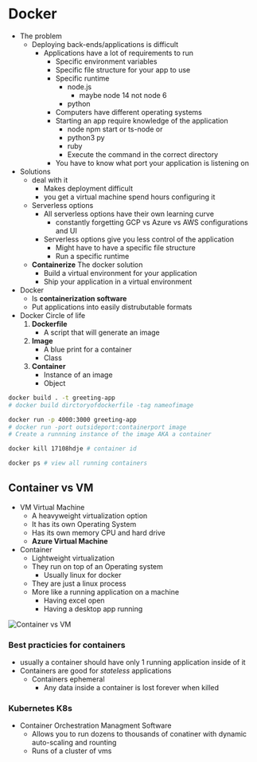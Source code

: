 # Docker
- The problem 
    - Deploying back-ends/applications is difficult
        - Applications have a lot of requirements to run
            - Specific environment variables
            - Specific file structure for your app to use
            - Specific runtime
                - node.js
                    - maybe node 14 not node 6
                - python
            - Computers have different operating systems
            - Starting an app require knowledge of the application
                - node npm start or ts-node or 
                - python3 py
                - ruby
                - Execute the command in the correct directory
            - You have to know what port your application is listening on 
- Solutions
    - deal with it
        - Makes deployment difficult
        - you get a virtual machine spend hours configuring it
    - Serverless options
        - All serverless options have their own learning curve
            - constantly forgetting GCP vs Azure vs AWS configurations and UI
        - Serverless options give you less control of the application
            - Might have to have a specific file structure
            - Run a specific runtime
    - **Containerize** The docker solution
        - Build a virtual environment for your application
        - Ship your application in a virtual environment
- Docker
    - Is **containerization software**
    - Put applications into easily distrubutable formats
- Docker Circle of life
    1. **Dockerfile**
        - A script that will generate an image
    2. **Image**
        - A blue print for a container
        - Class
    3. **Container**
        - Instance of an image
        - Object

```bash
docker build . -t greeting-app
# docker build dirctoryofdockerfile -tag nameofimage

docker run -p 4000:3000 greeting-app
# docker run -port outsideport:containerport image
# Create a runnning instance of the image AKA a container

docker kill 17108hdje # container id

docker ps # view all running containers

```
## Container vs VM
- VM Virtual Machine
    - A heavyweight virtualization option
    - It has its own Operating System
    - Has its own memory CPU and hard drive
    - **Azure Virtual Machine**
- Container 
    - Lightweight virtualization
    - They run on top of an Operating system
        - Usually linux for docker
    - They are just a linux process
    - More like a running application on a machine
        - Having excel open
        - Having a desktop app running

![Container vs VM](https://images.contentstack.io/v3/assets/blt300387d93dabf50e/bltb6200bc085503718/5e1f209a63d1b6503160c6d5/containers-vs-virtual-machines.jpg)

### Best practicies for containers
- usually a container should have only 1 running application inside of it
- Containers are good for *stateless* applications
    - Containers ephemeral 
        - Any data inside a container is lost forever when killed

### Kubernetes K8s
- Container Orchestration Managment Software
    - Allows you to run dozens to thousands of conatiner with dynamic auto-scaling and rounting
    - Runs of a cluster of vms

        